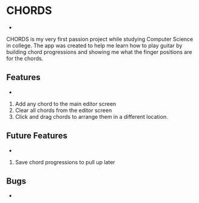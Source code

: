 # CHORDS
-
CHORDS is my very first passion project while studying Computer Science in college. The app was created to help me learn
how to play guitar by building chord progressions and showing me what the finger positions are for the chords.
## Features
-
1. Add any chord to the main editor screen
2. Clear all chords from the editor screen
3. Click and drag chords to arrange them in a different location.
## Future Features
-
1. Save chord progressions to pull up later

## Bugs
-

